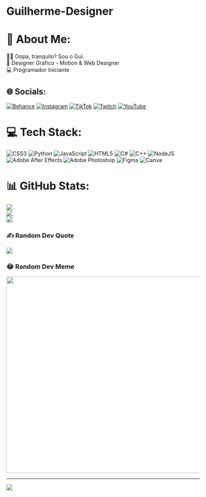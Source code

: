 # Guilherme-Designer
# 💫 About Me:
👋🏻 Oopa, tranquilo? Sou o Gui.<br>🎨 Designer Gráfico - Motion & Web Designer<br>💻 Programador Iniciante


## 🌐 Socials:
[![Behance](https://img.shields.io/badge/Behance-1769ff?logo=behance&logoColor=white)](https://behance.net/GuiDesign_) [![Instagram](https://img.shields.io/badge/Instagram-%23E4405F.svg?logo=Instagram&logoColor=white)](https://instagram.com/souguii9) [![TikTok](https://img.shields.io/badge/TikTok-%23000000.svg?logo=TikTok&logoColor=white)](https://tiktok.com/@apenasgui_) [![Twitch](https://img.shields.io/badge/Twitch-%239146FF.svg?logo=Twitch&logoColor=white)](https://twitch.tv/souguii9) [![YouTube](https://img.shields.io/badge/YouTube-%23FF0000.svg?logo=YouTube&logoColor=white)](https://youtube.com/c/UCuBAsBiooXWKNWa8LGyv7Uw) 

# 💻 Tech Stack:
![CSS3](https://img.shields.io/badge/css3-%231572B6.svg?style=for-the-badge&logo=css3&logoColor=white) ![Python](https://img.shields.io/badge/python-3670A0?style=for-the-badge&logo=python&logoColor=ffdd54) ![JavaScript](https://img.shields.io/badge/javascript-%23323330.svg?style=for-the-badge&logo=javascript&logoColor=%23F7DF1E) ![HTML5](https://img.shields.io/badge/html5-%23E34F26.svg?style=for-the-badge&logo=html5&logoColor=white) ![C#](https://img.shields.io/badge/c%23-%23239120.svg?style=for-the-badge&logo=c-sharp&logoColor=white) ![C++](https://img.shields.io/badge/c++-%2300599C.svg?style=for-the-badge&logo=c%2B%2B&logoColor=white) ![NodeJS](https://img.shields.io/badge/node.js-6DA55F?style=for-the-badge&logo=node.js&logoColor=white) ![Adobe After Effects](https://img.shields.io/badge/Adobe%20After%20Effects-9999FF.svg?style=for-the-badge&logo=Adobe%20After%20Effects&logoColor=white) ![Adobe Photoshop](https://img.shields.io/badge/adobephotoshop-%2331A8FF.svg?style=for-the-badge&logo=adobephotoshop&logoColor=white) 	![Figma](https://img.shields.io/badge/figma-%23F24E1E.svg?style=for-the-badge&logo=figma&logoColor=white) ![Canva](https://img.shields.io/badge/Canva-%2300C4CC.svg?style=for-the-badge&logo=Canva&logoColor=white)
# 📊 GitHub Stats:
![](https://github-readme-stats.vercel.app/api?username=Guidsgn&theme=dark&hide_border=false&include_all_commits=true&count_private=false)<br/>
![](https://github-readme-streak-stats.herokuapp.com/?user=Guidsgn&theme=dark&hide_border=false)<br/>
![](https://github-readme-stats.vercel.app/api/top-langs/?username=Guidsgn&theme=dark&hide_border=false&include_all_commits=true&count_private=false&layout=compact)

### ✍️ Random Dev Quote
![](https://quotes-github-readme.vercel.app/api?type=horizontal&theme=dark)

### 😂 Random Dev Meme
<img src="https://random-memer.herokuapp.com/" width="512px"/>

---
[![](https://visitcount.itsvg.in/api?id=Guidsgn&icon=2&color=1)](https://visitcount.itsvg.in)

<!-- Proudly created with GPRM ( https://gprm.itsvg.in ) -->
